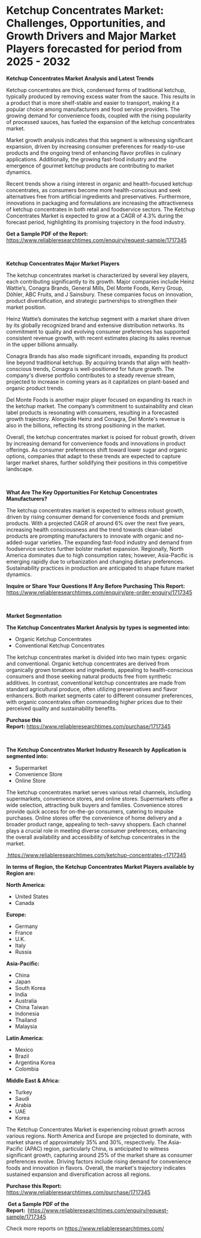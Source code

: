 <p><h1>Ketchup Concentrates Market: Challenges, Opportunities, and Growth Drivers and Major Market Players forecasted for period from 2025 - 2032</h1></p><p><strong>Ketchup Concentrates Market Analysis and Latest Trends</strong></p>
<p><p>Ketchup concentrates are thick, condensed forms of traditional ketchup, typically produced by removing excess water from the sauce. This results in a product that is more shelf-stable and easier to transport, making it a popular choice among manufacturers and food service providers. The growing demand for convenience foods, coupled with the rising popularity of processed sauces, has fueled the expansion of the ketchup concentrates market.</p><p>Market growth analysis indicates that this segment is witnessing significant expansion, driven by increasing consumer preferences for ready-to-use products and the ongoing trend of enhancing flavor profiles in culinary applications. Additionally, the growing fast-food industry and the emergence of gourmet ketchup products are contributing to market dynamics.</p><p>Recent trends show a rising interest in organic and health-focused ketchup concentrates, as consumers become more health-conscious and seek alternatives free from artificial ingredients and preservatives. Furthermore, innovations in packaging and formulations are increasing the attractiveness of ketchup concentrates in both retail and foodservice sectors. The Ketchup Concentrates Market is expected to grow at a CAGR of 4.3% during the forecast period, highlighting its promising trajectory in the food industry.</p></p>
<p><strong>Get a Sample PDF of the Report:&nbsp;</strong> <a href="https://www.reliableresearchtimes.com/enquiry/request-sample/1717345?utm_campaign=2938&utm_medium=2&utm_source=Github&utm_content=ia&utm_term=25032025&utm_id=ketchup-concentrates">https://www.reliableresearchtimes.com/enquiry/request-sample/1717345</a></p>
<p>&nbsp;</p>
<p><strong>Ketchup Concentrates Major Market Players</strong></p>
<p><p>The ketchup concentrates market is characterized by several key players, each contributing significantly to its growth. Major companies include Heinz Wattie’s, Conagra Brands, General Mills, Del Monte Foods, Kerry Group, Döhler, ABC Fruits, and J Sainsbury. These companies focus on innovation, product diversification, and strategic partnerships to strengthen their market position.</p><p>Heinz Wattie’s dominates the ketchup segment with a market share driven by its globally recognized brand and extensive distribution networks. Its commitment to quality and evolving consumer preferences has supported consistent revenue growth, with recent estimates placing its sales revenue in the upper billions annually.</p><p>Conagra Brands has also made significant inroads, expanding its product line beyond traditional ketchup. By acquiring brands that align with health-conscious trends, Conagra is well-positioned for future growth. The company's diverse portfolio contributes to a steady revenue stream, projected to increase in coming years as it capitalizes on plant-based and organic product trends.</p><p>Del Monte Foods is another major player focused on expanding its reach in the ketchup market. The company’s commitment to sustainability and clean label products is resonating with consumers, resulting in a forecasted growth trajectory. Alongside Heinz and Conagra, Del Monte's revenue is also in the billions, reflecting its strong positioning in the market.</p><p>Overall, the ketchup concentrates market is poised for robust growth, driven by increasing demand for convenience foods and innovations in product offerings. As consumer preferences shift toward lower sugar and organic options, companies that adapt to these trends are expected to capture larger market shares, further solidifying their positions in this competitive landscape.</p></p>
<p>&nbsp;</p>
<p><strong>What Are The Key Opportunities For Ketchup Concentrates Manufacturers?</strong></p>
<p><p>The ketchup concentrates market is expected to witness robust growth, driven by rising consumer demand for convenience foods and premium products. With a projected CAGR of around 6% over the next five years, increasing health consciousness and the trend towards clean-label products are prompting manufacturers to innovate with organic and no-added-sugar varieties. The expanding fast-food industry and demand from foodservice sectors further bolster market expansion. Regionally, North America dominates due to high consumption rates; however, Asia-Pacific is emerging rapidly due to urbanization and changing dietary preferences. Sustainability practices in production are anticipated to shape future market dynamics.</p></p>
<p><strong>Inquire or Share Your Questions If Any Before Purchasing This Report:</strong> <a href="https://www.reliableresearchtimes.com/enquiry/pre-order-enquiry/1717345?utm_campaign=2938&utm_medium=2&utm_source=Github&utm_content=ia&utm_term=25032025&utm_id=ketchup-concentrates">https://www.reliableresearchtimes.com/enquiry/pre-order-enquiry/1717345</a></p>
<p>&nbsp;</p>
<p><strong>Market Segmentation</strong></p>
<p><strong>The Ketchup Concentrates Market Analysis by types is segmented into:</strong></p>
<p><ul><li>Organic Ketchup Concentrates</li><li>Conventional Ketchup Concentrates</li></ul></p>
<p><p>The ketchup concentrates market is divided into two main types: organic and conventional. Organic ketchup concentrates are derived from organically grown tomatoes and ingredients, appealing to health-conscious consumers and those seeking natural products free from synthetic additives. In contrast, conventional ketchup concentrates are made from standard agricultural produce, often utilizing preservatives and flavor enhancers. Both market segments cater to different consumer preferences, with organic concentrates often commanding higher prices due to their perceived quality and sustainability benefits.</p></p>
<p><strong>Purchase this Report:&nbsp;</strong><a href="https://www.reliableresearchtimes.com/purchase/1717345?utm_campaign=2938&utm_medium=2&utm_source=Github&utm_content=ia&utm_term=25032025&utm_id=ketchup-concentrates">https://www.reliableresearchtimes.com/purchase/1717345</a></p>
<p>&nbsp;</p>
<p><strong>The Ketchup Concentrates Market Industry Research by Application is segmented into:</strong></p>
<p><ul><li>Supermarket</li><li>Convenience Store</li><li>Online Store</li></ul></p>
<p><p>The ketchup concentrates market serves various retail channels, including supermarkets, convenience stores, and online stores. Supermarkets offer a wide selection, attracting bulk buyers and families. Convenience stores provide quick access for on-the-go consumers, catering to impulse purchases. Online stores offer the convenience of home delivery and a broader product range, appealing to tech-savvy shoppers. Each channel plays a crucial role in meeting diverse consumer preferences, enhancing the overall availability and accessibility of ketchup concentrates in the market.</p></p>
<p><a href="https://www.reliableresearchtimes.com/ketchup-concentrates-r1717345?utm_campaign=2938&utm_medium=2&utm_source=Github&utm_content=ia&utm_term=25032025&utm_id=ketchup-concentrates">&nbsp;https://www.reliableresearchtimes.com/ketchup-concentrates-r1717345</a></p>
<p><strong>In terms of Region, the Ketchup Concentrates Market Players available by Region are:</strong></p>
<p>
    <p> <strong> North America: </strong>
        <ul>
            <li>United States</li>
            <li>Canada</li>
        </ul>
        </p> 
    <p> <strong> Europe: </strong>
        <ul>
            <li>Germany</li>
            <li>France</li>
            <li>U.K.</li>
            <li>Italy</li>
            <li>Russia</li>
        </ul>
        </p> 
    <p> <strong> Asia-Pacific: </strong>
        <ul>
            <li>China</li>
            <li>Japan</li>
            <li>South Korea</li>
            <li>India</li>
            <li>Australia</li>
            <li>China Taiwan</li>
            <li>Indonesia</li>
            <li>Thailand</li>
            <li>Malaysia</li>
        </ul>
        </p> 
    <p> <strong> Latin America: </strong>
        <ul>
            <li>Mexico</li>
            <li>Brazil</li>
            <li>Argentina Korea</li>
            <li>Colombia</li>
        </ul>
        </p> 
    <p> <strong> Middle East & Africa: </strong>
        <ul>
            <li>Turkey</li>
            <li>Saudi</li>
            <li>Arabia</li>
            <li>UAE</li>
            <li>Korea</li>
        </ul>
    </p>
    </p>
<p><p>The Ketchup Concentrates Market is experiencing robust growth across various regions. North America and Europe are projected to dominate, with market shares of approximately 35% and 30%, respectively. The Asia-Pacific (APAC) region, particularly China, is anticipated to witness significant growth, capturing around 25% of the market share as consumer preferences evolve. Driving factors include rising demand for convenience foods and innovation in flavors. Overall, the market's trajectory indicates sustained expansion and diversification across all regions.</p></p>
<p><strong>Purchase this Report: </strong><a href="https://www.reliableresearchtimes.com/purchase/1717345?utm_campaign=2938&utm_medium=2&utm_source=Github&utm_content=ia&utm_term=25032025&utm_id=ketchup-concentrates">https://www.reliableresearchtimes.com/purchase/1717345</a></p>
<p>&nbsp;<strong>Get a Sample PDF of the Report:&nbsp;&nbsp;</strong><a href="https://www.reliableresearchtimes.com/enquiry/request-sample/1717345?utm_campaign=2938&utm_medium=2&utm_source=Github&utm_content=ia&utm_term=25032025&utm_id=ketchup-concentrates">https://www.reliableresearchtimes.com/enquiry/request-sample/1717345</a></p>
<p><strong></strong></p>
<p>Check more reports on <a href="https://www.reliableresearchtimes.com/?utm_campaign=2938&utm_medium=2&utm_source=Github&utm_content=ia&utm_term=25032025&utm_id=ketchup-concentrates">https://www.reliableresearchtimes.com/</a></p>